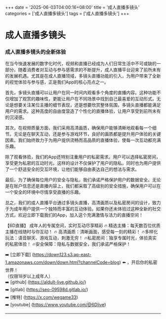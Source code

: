 +++
date = '2025-06-03T04:00:16+08:00'
title = '成人直播多镜头'
categories = ['成人直播多镜头']
tags = ['成人直播多镜头']
+++

# 成人直播多镜头

### 成人直播多镜头的全新体验

在当今快速发展的数字化时代，视频和直播已经成为人们日常生活中不可或缺的一部分。随着消费者对互动与参与感需求的不断提升，成人直播平台迎来了前所未有的发展机遇。尤其是在成人直播领域，多镜头直播功能的引入，为用户带来了全新的视觉体验与参与感，正是我们App的核心亮点之一。

首先，多镜头直播可以让用户在同一时间内观看多个角度的直播内容。这种功能不仅增加了观赏的趣味性，更能让用户在不同场景中找到自己最喜爱的互动形式。无论是想要关注某位主播的细节表现，还是想要欣赏整体氛围，多镜头直播都能满足用户的需求。这种高度的自由度营造了个性化的直播体验，让用户享受到前所未有的沉浸感。

其次，在视频质量方面，我们采用高清画质，确保用户能够清晰地观看每一个细节。无论是在聊天互动，还是参与游戏环节，良好的画质都是提升用户体验的关键因素。我们始终致力于为用户提供流畅而高品质的直播体验，使每一次互动都充满乐趣。

除了观看体验，我们的App还特别注重用户的私密需求。用户可以选择私密房间，享受更为私密的互动时光。这样的设计不仅保护了用户的隐私，同时也为用户提供了一个舒适安全的交互环境，让他们能够自由表达自己的想法与需求。

最后，为了确保每位用户的安全与隐私，我们承诺严格保护用户的数据安全。无论是在账户信息还是直播内容上，我们都采取了高级别的安全措施，确保用户可以在一个安全的环境中尽情享受直播的乐趣。

总之，我们的成人直播平台通过多镜头直播，高清画质以及私密房间的设计，致力于为成年用户提供一个独特而丰富的互动体验。如果你还未体验过这种全新的社交方式，欢迎立即下载我们的App，加入这个充满激情与活力的直播空间！

【6D直播】
成年人的专属空间，实时互动尽享精彩
🔥 精选主播：每天数百位优质主播在线随时与你互动！
🔥 高清画质：清晰画面，感受每一刻的精彩！
🔥多样化玩法：语音聊天、游戏互动，刺激无穷！
🔥私密房间：独享专属时光，体验真实的私密体验！
🔥安全保障：隐私与数据安全，我们承诺严格保护！

➡️ [立即下载] (https://down123.s3.ap-east-1.amazonaws.com/down/down.html?channelCode=blog) ⬅️ ，开启你的私密世界！  
（仅限18岁以上成年人）  
➡️ [github] (https://aldult-live.github.io/)  
➡️ [gitlab] (https://seo-09598d.gitlab.io/)  
➡️ [推特] (https://x.com/wegame33)  
➡️ [youtube] (https://www.youtube.com/@6Dlive)  

---
